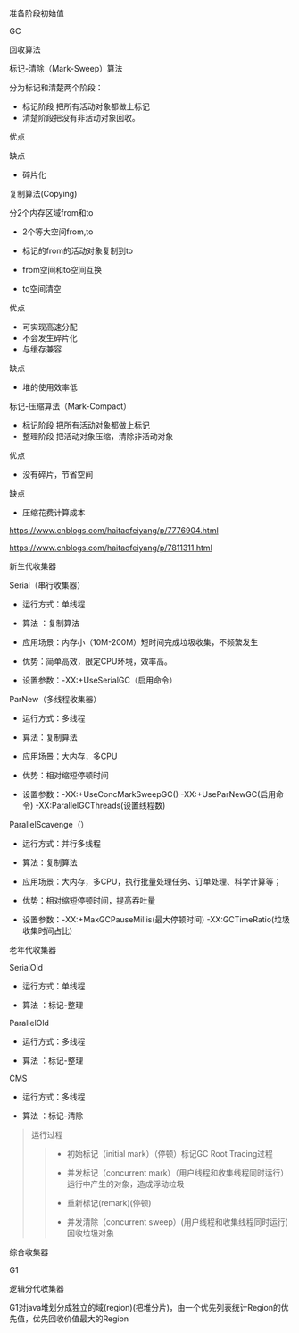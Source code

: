 准备阶段初始值



GC

回收算法

标记-清除（Mark-Sweep）算法

分为标记和清楚两个阶段：

- 标记阶段 把所有活动对象都做上标记
- 清楚阶段把没有非活动对象回收。

优点



缺点

- 碎片化

复制算法(Copying)

分2个内存区域from和to

- 2个等大空间from,to
- 标记的from的活动对象复制到to
- from空间和to空间互换

- to空间清空

优点

- 可实现高速分配
- 不会发生碎片化
- 与缓存兼容

缺点

- 堆的使用效率低

标记-压缩算法（Mark-Compact）

- 标记阶段 把所有活动对象都做上标记
- 整理阶段 把活动对象压缩，清除非活动对象

优点 

- 没有碎片，节省空间

缺点

- 压缩花费计算成本

<https://www.cnblogs.com/haitaofeiyang/p/7776904.html>





<https://www.cnblogs.com/haitaofeiyang/p/7811311.html>

新生代收集器

Serial（串行收集器）

- 运行方式：单线程

- 算法 ：复制算法

- 应用场景：内存小（10M-200M）短时间完成垃圾收集，不频繁发生

- 优势：简单高效，限定CPU环境，效率高。

- 设置参数：-XX:+UseSerialGC（启用命令）

ParNew（多线程收集器）

- 运行方式：多线程

- 算法：复制算法

- 应用场景：大内存，多CPU
- 优势：相对缩短停顿时间

- 设置参数：-XX:+UseConcMarkSweepGC()   -XX:+UseParNewGC(启用命令)  -XX:ParallelGCThreads(设置线程数)

ParallelScavenge（）

- 运行方式：并行多线程

- 算法：复制算法

- 应用场景：大内存，多CPU，执行批量处理任务、订单处理、科学计算等；
- 优势：相对缩短停顿时间，提高吞吐量

- 设置参数：-XX:+MaxGCPauseMillis(最大停顿时间)   -XX:GCTimeRatio(垃圾收集时间占比)

老年代收集器

SerialOld

- 运行方式：单线程

- 算法 ：标记-整理

ParallelOld

- 运行方式：多线程

- 算法 ：标记-整理

CMS

- 运行方式：多线程

- 算法 ：标记-清除

> 运行过程
>
> > - 初始标记（initial mark）（停顿）标记GC Root Tracing过程
> >
> > - 并发标记（concurrent mark）（用户线程和收集线程同时运行）运行中产生的对象，造成浮动垃圾
> >
> > - 重新标记(remark)(停顿)
> > - 并发清除（concurrent sweep）(用户线程和收集线程同时运行)回收垃圾对象

综合收集器

G1

逻辑分代收集器

G1对java堆划分成独立的域(region)(把堆分片)，由一个优先列表统计Region的优先值，优先回收价值最大的Region